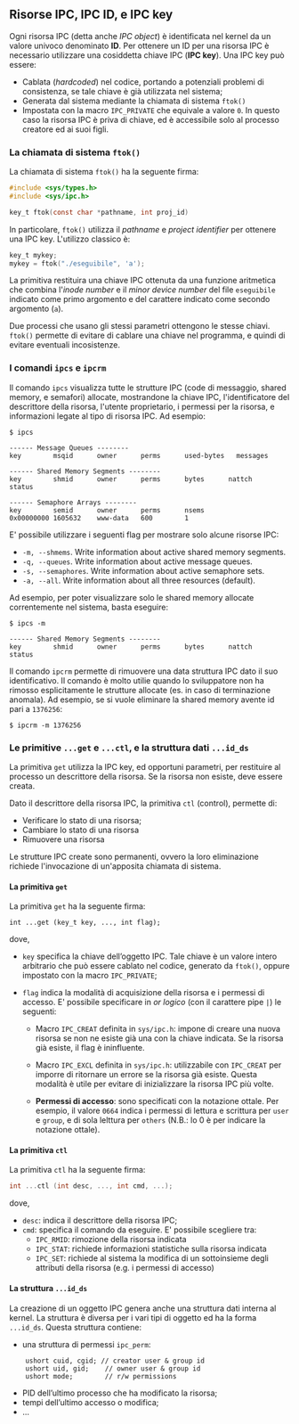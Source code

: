 ## Risorse IPC, IPC ID, e IPC key

Ogni risorsa IPC (detta anche *IPC object*) è identificata nel kernel da un valore univoco denominato **ID**. Per ottenere un ID per una risorsa IPC è necessario utilizzare una cosiddetta chiave IPC (**IPC key**). Una IPC key può essere:

- Cablata (*hardcoded*) nel codice, portando a potenziali problemi di consistenza, se tale chiave è già utilizzata nel sistema;
- Generata dal sistema mediante la chiamata di sistema  ``ftok()``
- Impostata con la macro ``IPC_PRIVATE`` che equivale a valore ``0``. In questo caso la risorsa IPC è priva di chiave, ed è accessibile solo al processo creatore ed ai suoi figli.

### La chiamata di sistema ``ftok()``

La chiamata di sistema ``ftok()`` ha la seguente firma:

```c
#include <sys/types.h>
#include <sys/ipc.h>

key_t ftok(const char *pathname, int proj_id)
```

In particolare, ``ftok()`` utilizza il *pathname* e *project identifier* per ottenere una IPC key. L'utilizzo classico è:

```c
key_t mykey;
mykey = ftok("./eseguibile", 'a');
```

La primitiva restituira una chiave IPC ottenuta da una funzione aritmetica che combina l'*inode number* e il *minor device number* del file `eseguibile` indicato come primo argomento e del carattere indicato come secondo argomento (`a`).

Due processi che usano gli stessi parametri ottengono le stesse chiavi. ``ftok()`` permette di evitare di cablare una chiave nel programma, e quindi di evitare eventuali incosistenze.

### I comandi ``ipcs`` e ``ipcrm``

Il comando ``ipcs`` visualizza tutte le strutture IPC (code di messaggio, shared memory, e semafori) allocate, mostrandone la chiave IPC, l'identificatore del descrittore della risorsa, l'utente proprietario, i permessi per la risorsa, e informazioni legate al tipo di risorsa IPC. Ad esempio:

```console
$ ipcs

------ Message Queues --------
key        msqid      owner      perms      used-bytes   messages

------ Shared Memory Segments --------
key        shmid      owner      perms      bytes      nattch     status

------ Semaphore Arrays --------
key        semid      owner      perms      nsems
0x00000000 1605632    www-data   600        1
```

E' possibile utilizzare i seguenti flag per mostrare solo alcune risorse IPC:

* ``-m, --shmems``. Write information about active shared memory segments.
* ``-q, --queues``. Write information about active message queues.
* ``-s, --semaphores``. Write information about active semaphore sets.
* ``-a, --all``. Write information about all three resources (default).

Ad esempio, per poter visualizzare solo le shared memory allocate correntemente nel sistema, basta eseguire:

```console
$ ipcs -m

------ Shared Memory Segments --------
key        shmid      owner      perms      bytes      nattch     status
```

Il comando ``ipcrm`` permette di rimuovere una data struttura IPC dato il suo identificativo. Il comando è molto utilie quando lo sviluppatore non ha rimosso esplicitamente le strutture allocate (es. in caso di terminazione anomala). Ad esempio, se si vuole eliminare la shared memory avente id pari a ``1376256``:

```console
$ ipcrm -m 1376256
```

### Le primitive ``...get`` e ``...ctl``, e la struttura dati ``...id_ds``

La primitiva ``get`` utilizza la IPC key, ed opportuni parametri, per restituire al processo un descrittore della risorsa. Se la risorsa non esiste, deve essere creata.

Dato il descrittore della risorsa IPC, la primitiva ``ctl`` (control), permette di:

- Verificare lo stato di una risorsa;
- Cambiare lo stato di una risorsa
- Rimuovere una risorsa

Le strutture IPC create sono permanenti, ovvero la loro eliminazione richiede l'invocazione di un'apposita chiamata di sistema.

#### La primitiva ``get``

La primitiva ``get`` ha la seguente firma:

```
int ...get (key_t key, ..., int flag);
```

dove,

- ``key`` specifica la chiave dell’oggetto IPC. Tale chiave è un valore intero arbitrario che può essere cablato nel codice, generato da ``ftok()``, oppure impostato con la macro ``IPC_PRIVATE``;

- ``flag`` indica la modalità di acquisizione della risorsa e i permessi di accesso. E' possibile specificare in *or logico* (con il carattere pipe ``|``) le seguenti: 

	- Macro ``IPC_CREAT`` definita in ``sys/ipc.h``: impone di creare una nuova risorsa se non ne esiste già una con la chiave indicata. Se la risorsa già esiste, il flag è ininfluente.

	- Macro ``IPC_EXCL`` definita in  ``sys/ipc.h``: utilizzabile con ``IPC_CREAT`` per imporre di ritornare un errore se la risorsa già esiste. Questa modalità è utile per evitare di inizializzare la risorsa IPC più volte.
	- **Permessi di accesso**: sono specificati con la notazione ottale. Per esempio, il valore ``0664`` indica i permessi di lettura e scrittura per ``user`` e ``group``, e di sola lelttura per ``others`` (N.B.: lo 0 è per indicare la notazione ottale).

	 
#### La primitiva ``ctl``

La primitiva ``ctl`` ha la seguente firma:

```c
int ...ctl (int desc, ..., int cmd, ...);
```

dove,

- ``desc``: indica il descrittore della risorsa IPC;
- ``cmd``: specifica il comando da eseguire. E' possibile scegliere tra:
	- ``IPC_RMID``: rimozione della risorsa indicata
	- ``IPC_STAT``: richiede informazioni statistiche sulla risorsa indicata
	- ``IPC_SET``: richiede al sistema la modifica di un
	sottoinsieme degli attributi della risorsa (e.g. i permessi di accesso)


#### La struttura ``...id_ds``

La creazione di un oggetto IPC genera anche una struttura dati interna al kernel. La struttura è diversa per i vari tipi di oggetto ed ha la forma ``...id_ds``. Questa struttura contiene:

- una struttura di permessi ``ipc_perm``:

```
	ushort cuid, cgid; // creator user & group id 
	ushort uid, gid; 	// owner user & group id
	ushort mode; 		// r/w permissions 
```

- PID dell’ultimo processo che ha modificato la risorsa;
- tempi dell’ultimo accesso o modifica;
- ...





